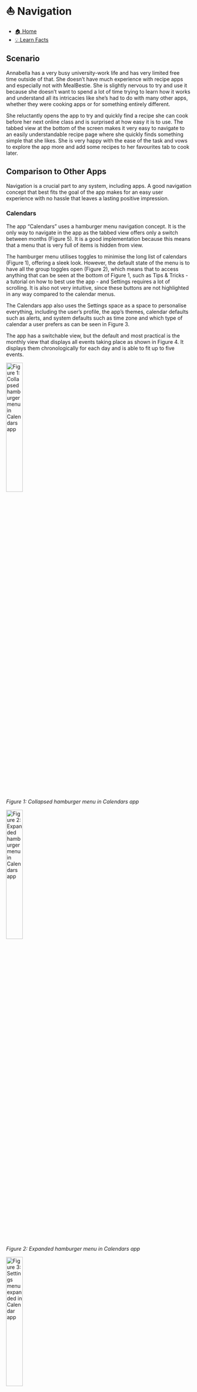 # ⛵️ Navigation

- [🏠 Home](index.md)
- [💡 Learn Facts](LearnFacts/Learn%20Facts%20SW04.md)

## Scenario

Annabella has a very busy university-work life and has very limited free time outside of that. She doesn’t have much experience with recipe apps and especially not with MealBestie. She is slightly nervous to try and use it because she doesn’t want to spend a lot of time trying to learn how it works and understand all its intricacies like she’s had to do with many other apps, whether they were cooking apps or for something entirely different.

She reluctantly opens the app to try and quickly find a recipe she can cook before her next online class and is surprised at how easy it is to use. The tabbed view at the bottom of the screen makes it very easy to navigate to an easily understandable recipe page where she quickly finds something simple that she likes. She is very happy with the ease of the task and vows to explore the app more and add some recipes to her favourites tab to cook later.

## Comparison to Other Apps

Navigation is a crucial part to any system, including apps. A good navigation concept that best fits the goal of the app makes for an easy user experience with no hassle that leaves a lasting positive impression.

### Calendars
    
The app “Calendars” uses a hamburger menu navigation concept. It is the only way to navigate in the app as the tabbed view offers only a switch between months (Figure 5). It is a good implementation because this means that a menu that is very full of items is hidden from view.
    
The hamburger menu utilises toggles to minimise the long list of calendars (Figure 1), offering a sleek look. However, the default state of the menu is to have all the group toggles open (Figure 2), which means that to access anything that can be seen at the bottom of Figure 1, such as Tips & Tricks - a tutorial on how to best use the app - and Settings requires a lot of scrolling. It is also not very intuitive, since these buttons are not highlighted in any way compared to the calendar menus.
    
The Calendars app also uses the Settings space as a space to personalise everything, including the user’s profile, the app’s themes, calendar defaults such as alerts, and system defaults such as time zone and which type of calendar a user prefers as can be seen in Figure 3.
    
The app has a switchable view, but the default and most practical is the monthly view that displays all events taking place as shown in Figure 4. It displays them chronologically for each day and is able to fit up to five events.
    
<img src="Images/sw04/sw04_9.jpg" alt="Figure 1: Collapsed hamburger menu in Calendars app" style="width:30%; height:auto;">

*Figure 1: Collapsed hamburger menu in Calendars app*
        
<img src="Images/sw04/sw04_16.jpg" alt="Figure 2: Expanded hamburger menu in Calendars app" style="width:30%; height:auto;">

*Figure 2: Expanded hamburger menu in Calendars app*
        
<img src="Images/sw04/sw04_15.jpg" alt="Figure 3: Settings menu expanded in Calendar app" style="width:30%; height:auto;">

*Figure 3: Settings menu expanded in Calendar app*
        
<img src="Images/sw04/sw04_7.jpg" alt="Figure 4: Monthly view of Calendar app" style="width:30%; height:auto;">

*Figure 4: Monthly view of Calendar app*
        
<img src="Images/sw04/sw04_10.jpg" alt="Figure 5: Tabbed view of Calendar app, which offers only a scrolling system between months." style="width:30%; height:auto;">

*Figure 5: Tabbed view of Calendar app, which offers only a scrolling system between months.*
    
### SBB Mobile
    
The SBB Mobile app uses a tabbed view at the bottom of the app. It offers access to all customisations in the app, with the expansions showing up when a tab at the bottom is clicked. This system works well for the SBB app as it allows it to have a clear, minimalistic structure throughout the app.
    
The Plan tab is the first and default tab. It is very simple and quick to use to look up public transport connections using just a swipe across the screen (Figure 6). It gives the user a very fast process when they are in a rush to buy a ticket. The second Trip tab (Figure 7) displays the saved trips in chronological order so the user can easily keep up with connections and delays of their upcoming trips.
    
However, the issue with having such a minimalistic upfront look is that any of the more full tabs are very hard to navigate from the first go and need to be learned. Figure 8 shows the tab Shops & Services, which, especially if you don’t know the Swiss transport system, gives a long list all at once about types of tickets that can be purchased with no further explanation of what they’re for unless the user clicks on them and then on the information button, which is a very long path.
    
Similarly, the Profile tab looks very busy at a first glance and requires a thorough reading-through in order to understand where to press next to reach the correct setting change, unlike the Calendars app that has all the settings together in one place (Figure 9).
    
<img src="Images/sw04/sw04_14.jpg" alt="Figure 6: Plan tab of the SBB Mobile app" style="width:30%; height:auto;">

*Figure 6: Plan tab of the SBB Mobile app*
        
<img src="Images/sw04/sw04_13.jpg" alt="Figure 7: Trips tab of the SBB Mobile app" style="width:30%; height:auto;">

*Figure 7: Trips tab of the SBB Mobile app*
        
<img src="Images/sw04/sw04_8.jpg" alt="Figure 8: Shops & Services tab of the SBB Mobile app" style="width:30%; height:auto;">

*Figure 8: Shops & Services tab of the SBB Mobile app*
        
<img src="Images/sw04/sw04_12.jpg" alt="Figure 9: Profile tab of the SBB Mobile app" style="width:30%; height:auto;">

*Figure 9: Profile tab of the SBB Mobile app*
    

| Scenario | Finding / Description | Garret-L / Severity | Proposal |
| --- | --- | --- | --- |
| Navigating the app spaces (Figure 2) | Annabella wants to find a quick recipe to cook but the hamburger menu is so extensive she doesn’t know where to start looking first. | Navigation /
Crucial problem | Make a concise, minimalistic menu in the form of a tabbed view at the bottom of the app (Figure 6). |
| Finding profile customisation (Figure 1) | The extensive hamburger menu is a lot to scroll through. Annabella gets overwhelmed but eventually finds the “Settings”. She wonders where the “Profile” button is. | Navigation / Minor problem | Name the profile customisation “Profile” and make a clearly seen profile icon in the top right corner of the app (Figure 9). |
| Event view (Figure 4) | Annabella opens the “Events” tab. She is very curious and excited to look at it. She sees that it’s almost empty, with events barely happening once a month and is disappointed. | Navigation / Minor Problem | Make a list of the events happening in the future so there will not be a lot of blank space to take up the screen (Figure 7). |
| Event scrolling (Figure 4) | Annabella wants to look at future markets that will happen in the spring; she’s curious to know if there will be more events when it becomes warmer but she has to scroll through a lot of months to get to the late spring season. | Navigation / Serious Problem | Make a shortcut in the “Events” tab that will allow the user to skip months or years ahead. |

## Implementation into MealBestie

MealBestie does not have a big menu that needs to be collapsed in order to be navigated quickly, therefore the best implementation would be a tabbed view at the bottom of the screen that allows the user to quickly navigate to the place that they want to be in the app.

<img src="Images/sw04/sw04_20.png" alt="Figure 10: Tabbed view menu at the bottom of the MealBestie app for quick multitasking" style="width:50%; height:auto;">


Figure 10: Tabbed view menu at the bottom of the MealBestie app for quick multitasking

Because not every day will have a farmer’s market event, it does not make sense to have a monthly view like in the Calendars app (Figure 4), but rather a view like in Figure 6, of the events, the dates they’re taking place on and the location. A dropdown arrow should be added beside the “Events” title to open a dropdown calendar to allow quick switching between far away months without a lot of scrolling.

Clicking on an event will open it out on the next screen which will provide more information such as the full address, the time, any updates regarding it, and a general overview of what will be sold. It will also have the option to favourite it, which will put it at the top of the list of events until the date of the event passes, when it will automatically be deleted.

<img src="Images/sw04/sw04_6.png" alt="Figure 11: Events Calendar on MealBestie" style="width:50%; height:auto;">


Figure 11: Events Calendar on MealBestie